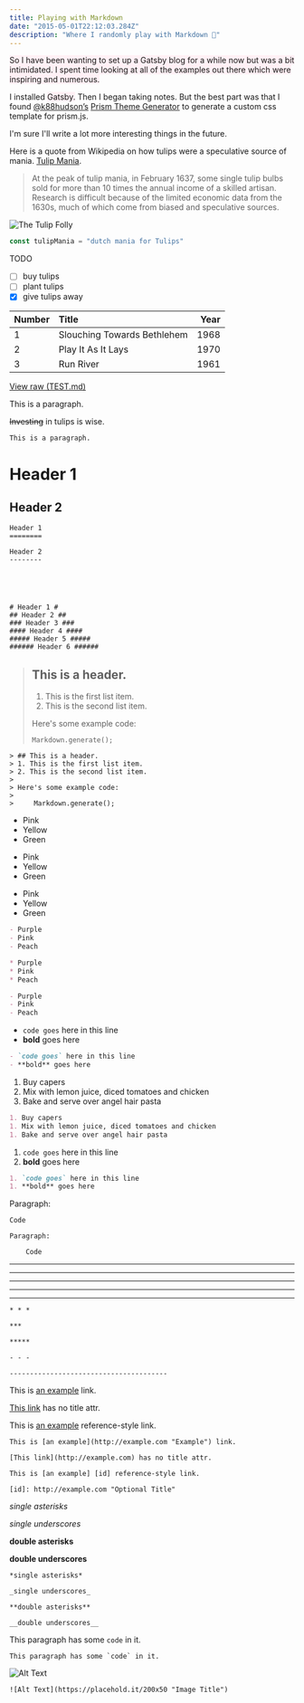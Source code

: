 ```yaml
---
title: Playing with Markdown
date: "2015-05-01T22:12:03.284Z"
description: "Where I randomly play with Markdown 🍓"
---
```


<span style="background-color:lavenderblush"> So I have been wanting to set up a Gatsby blog for a while now but was a bit intimidated.
I spent time looking at all of the examples out there which were inspiring and numerous.</span>

I installed <span style="background-color:lavenderblush">Gatsby.</span>
Then I began taking notes.
But the best part was that I found [@k88hudson’s](@k88hudson’s ) [Prism Theme Generator](http://k88hudson.github.io/syntax-highlighting-theme-generator/www/) to generate a custom css template for prism.js.


I'm sure I'll write a lot more interesting things in the future.

Here is a quote from Wikipedia on how tulips were a speculative source of mania.
[Tulip Mania](https://en.wikipedia.org/wiki/Tulip_mania).

> At the peak of tulip mania, in February 1637, some single tulip bulbs sold for more than 10  times the annual income of a skilled artisan. Research is difficult because of the limited   economic data from the 1630s, much of which come from biased and speculative sources.

![The Tulip Folly](https://upload.wikimedia.org/wikipedia/commons/thumb/a/a7/Jean-L%C3%A9on_G%C3%A9r%C3%B4me_-_The_Tulip_Folly_-_Walters_372612.jpg/600px-Jean-L%C3%A9on_G%C3%A9r%C3%B4me_-_The_Tulip_Folly_-_Walters_372612.jpg)


```js
const tulipMania = "dutch mania for Tulips"
```
TODO
- [ ] buy tulips
- [ ] plant tulips
- [x] give tulips away

| Number | Title                                    | Year |
| :----- | :--------------------------------------- | ---: |
| 1      | Slouching Towards Bethlehem              | 1968 |
| 2      | Play It As It Lays                       | 1970 |
| 3      | Run River                                | 1961 |

[View raw (TEST.md)](https://raw.github.com/adamschwartz/github-markdown-kitchen-sink/master/README.md)

This is a paragraph.

~~Investing~~ in tulips is wise.

    This is a paragraph.

# Header 1

## Header 2

    Header 1
    ========

    Header 2
    --------





    # Header 1 #
    ## Header 2 ##
    ### Header 3 ###
    #### Header 4 ####
    ##### Header 5 #####
    ###### Header 6 ######



> ## This is a header.
>
> 1. This is the first list item.
> 2. This is the second list item.
>
> Here's some example code:
>
>     Markdown.generate();

    > ## This is a header.
    > 1. This is the first list item.
    > 2. This is the second list item.
    >
    > Here's some example code:
    >
    >     Markdown.generate();

- Pink
- Yellow
- Green

* Pink
* Yellow
* Green

- Pink
- Yellow
- Green

```markdown
- Purple
- Pink
- Peach

* Purple
* Pink
* Peach

- Purple
- Pink
- Peach
```

- `code goes` here in this line
- **bold** goes here

```markdown
- `code goes` here in this line
- **bold** goes here
```

1. Buy capers
1. Mix with lemon juice, diced tomatoes and chicken
1. Bake and serve over angel hair pasta

```markdown
1. Buy capers
1. Mix with lemon juice, diced tomatoes and chicken
1. Bake and serve over angel hair pasta
```

1. `code goes` here in this line
1. **bold** goes here

```markdown
1. `code goes` here in this line
1. **bold** goes here
```

Paragraph:

    Code

<!-- -->

    Paragraph:

        Code

---

---

---

---

---

    * * *

    ***

    *****

    - - -

    ---------------------------------------

This is [an example](http://example.com "Example") link.

[This link](http://example.com) has no title attr.

This is [an example][id] reference-style link.

[id]: http://example.com "Optional Title"

    This is [an example](http://example.com "Example") link.

    [This link](http://example.com) has no title attr.

    This is [an example] [id] reference-style link.

    [id]: http://example.com "Optional Title"

_single asterisks_

_single underscores_

**double asterisks**

**double underscores**

    *single asterisks*

    _single underscores_

    **double asterisks**

    __double underscores__

This paragraph has some `code` in it.

    This paragraph has some `code` in it.

![Alt Text](https://placehold.it/200x50 "Image Title")

    ![Alt Text](https://placehold.it/200x50 "Image Title")
